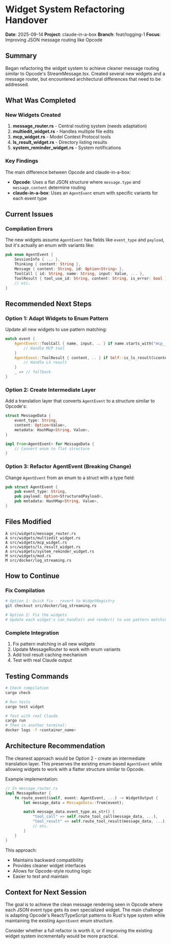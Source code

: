 # Widget System Refactoring Handover

**Date**: 2025-09-14
**Project**: claude-in-a-box
**Branch**: feat/logging-1
**Focus**: Improving JSON message routing like Opcode

## Summary

Began refactoring the widget system to achieve cleaner message routing similar to Opcode's StreamMessage.tsx. Created several new widgets and a message router, but encountered architectural differences that need to be addressed.

## What Was Completed

### New Widgets Created
1. **message_router.rs** - Central routing system (needs adaptation)
2. **multiedit_widget.rs** - Handles multiple file edits
3. **mcp_widget.rs** - Model Context Protocol tools
4. **ls_result_widget.rs** - Directory listing results
5. **system_reminder_widget.rs** - System notifications

### Key Findings

The main difference between Opcode and claude-in-a-box:
- **Opcode**: Uses a flat JSON structure where `message.type` and `message.content` determine routing
- **claude-in-a-box**: Uses an `AgentEvent` enum with specific variants for each event type

## Current Issues

### Compilation Errors
The new widgets assume `AgentEvent` has fields like `event_type` and `payload`, but it's actually an enum with variants like:
```rust
pub enum AgentEvent {
    SessionInfo { ... },
    Thinking { content: String },
    Message { content: String, id: Option<String> },
    ToolCall { id: String, name: String, input: Value, ... },
    ToolResult { tool_use_id: String, content: String, is_error: bool },
    // etc.
}
```

## Recommended Next Steps

### Option 1: Adapt Widgets to Enum Pattern
Update all new widgets to use pattern matching:
```rust
match event {
    AgentEvent::ToolCall { name, input, .. } if name.starts_with("mcp__") => {
        // Handle MCP tool
    }
    AgentEvent::ToolResult { content, .. } if Self::is_ls_result(&content) => {
        // Handle LS result
    }
    _ => // fallback
}
```

### Option 2: Create Intermediate Layer
Add a translation layer that converts `AgentEvent` to a structure similar to Opcode's:
```rust
struct MessageData {
    event_type: String,
    content: Option<Value>,
    metadata: HashMap<String, Value>,
}

impl From<AgentEvent> for MessageData {
    // Convert enum to flat structure
}
```

### Option 3: Refactor AgentEvent (Breaking Change)
Change `AgentEvent` from an enum to a struct with a type field:
```rust
pub struct AgentEvent {
    pub event_type: String,
    pub payload: Option<StructuredPayload>,
    pub metadata: HashMap<String, Value>,
}
```

## Files Modified
```
A src/widgets/message_router.rs
A src/widgets/multiedit_widget.rs
A src/widgets/mcp_widget.rs
A src/widgets/ls_result_widget.rs
A src/widgets/system_reminder_widget.rs
M src/widgets/mod.rs
M src/docker/log_streaming.rs
```

## How to Continue

### Fix Compilation
```bash
# Option 1: Quick fix - revert to WidgetRegistry
git checkout src/docker/log_streaming.rs

# Option 2: Fix the widgets
# Update each widget's can_handle() and render() to use pattern matching
```

### Complete Integration
1. Fix pattern matching in all new widgets
2. Update MessageRouter to work with enum variants
3. Add tool result caching mechanism
4. Test with real Claude output

## Testing Commands
```bash
# Check compilation
cargo check

# Run tests
cargo test widget

# Test with real Claude
cargo run
# Then in another terminal:
docker logs -f <container_name>
```

## Architecture Recommendation

The cleanest approach would be Option 2 - create an intermediate translation layer. This preserves the existing enum-based `AgentEvent` while allowing widgets to work with a flatter structure similar to Opcode.

Example implementation:
```rust
// In message_router.rs
impl MessageRouter {
    fn route_event(&self, event: AgentEvent, ...) -> WidgetOutput {
        let message_data = MessageData::from(event);

        match message_data.event_type.as_str() {
            "tool_call" => self.route_tool_call(message_data, ...),
            "tool_result" => self.route_tool_result(message_data, ...),
            // etc.
        }
    }
}
```

This approach:
- Maintains backward compatibility
- Provides cleaner widget interfaces
- Allows for Opcode-style routing logic
- Easier to test and maintain

## Context for Next Session

The goal is to achieve the clean message rendering seen in Opcode where each JSON event type gets its own specialized widget. The main challenge is adapting Opcode's React/TypeScript patterns to Rust's type system while maintaining the existing `AgentEvent` enum structure.

Consider whether a full refactor is worth it, or if improving the existing widget system incrementally would be more practical.